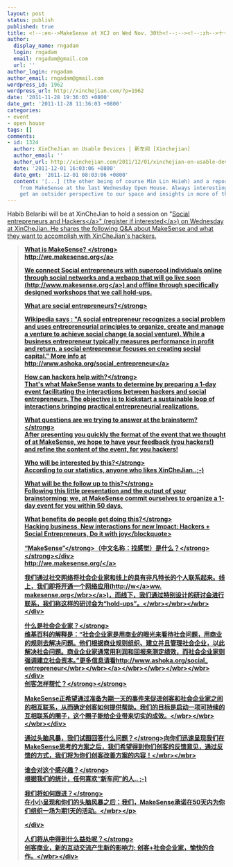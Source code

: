 ```yaml
---
layout: post
status: publish
published: true
title: <!--:en-->MakeSense at XCJ on Wed Nov. 30th<!--:--><!--:zh-->十一月三十日：MakeSense在新车间<!--:-->
author:
  display_name: rngadam
  login: rngadam
  email: rngadam@gmail.com
  url: ''
author_login: rngadam
author_email: rngadam@gmail.com
wordpress_id: 1962
wordpress_url: http://xinchejian.com/?p=1962
date: '2011-11-28 19:36:03 +0800'
date_gmt: '2011-11-28 11:36:03 +0800'
categories:
- event
- open house
tags: []
comments:
- id: 1324
  author: XinCheJian on Usable Devices | 新车间 [Xinchejian]
  author_email: ''
  author_url: http://xinchejian.com/2011/12/01/xinchejian-on-usable-devices/
  date: '2011-12-01 16:03:06 +0800'
  date_gmt: '2011-12-01 08:03:06 +0800'
  content: '[...] (the other being of course Min Lin Hsieh) and a report on the presentation
    from MakeSense at the last Wednesday Open House. Always interesting for us to
    get an outsider perspective to our space and insights in more of the [...]'
---
```

<p><!--:en-->Habib Belaribi will be at XinCheJian to hold a session on "<a href="http:&#47;&#47;xinchejian.com&#47;event&#47;?ee=80">Social entrepreneurs and Hackers<&#47;a>" (<a href="http:&#47;&#47;xinchejian.com&#47;event&#47;?ee=80">register if interested<&#47;a>) on Wednesday at XinCheJian. He shares the following Q&amp;A about MakeSense and what they want to accomplish with XinCheJian's hackers.</p>
<blockquote><p><strong>What is MakeSense? <&#47;strong><br />
<a href="http:&#47;&#47;we.makesense.org&#47;"> http:&#47;&#47;we.makesense.org<&#47;a></p>
<p>We connect Social entrepreneurs with supercool individuals online through social networks and a webapp that will go live soon (<a href="http:&#47;&#47;www.makesense.org">http:&#47;&#47;www.makesense.org<&#47;a>) and offline through specifically designed workshops that we call hold-ups.</p>
<p><strong>What are social entrepreneurs?<&#47;strong></p>
<p>Wikipedia says : "A social entrepreneur recognizes a social problem and uses entrepreneurial principles to organize, create and manage a venture to achieve social change (a social venture). While a business entrepreneur typically measures performance in profit and return, a social entrepreneur focuses on creating social capital." More info at <a href="http:&#47;&#47;www.ashoka.org&#47;social_entrepreneur">http:&#47;&#47;www.ashoka.org&#47;social_entrepreneur<&#47;a></p>
<p><strong>How can hackers help with?<&#47;strong><br />
That's what MakeSense wants to determine by preparing a 1-day event facilitating the interactions between hackers and social entrepreneurs. The objective is to kickstart a sustainable loop of interactions bringing practical entrepreneurial realizations.</p>
<p><strong>What questions are we trying to answer at the brainstorm?<&#47;strong><br />
After presenting you quickly the format of the event that we thought of at MakeSense, we hope to have your feedback (you hackers!) and refine the content of the event, for you hackers!</p>
<p><strong>Who will be interested by this?<&#47;strong><br />
According to our statistics, anyone who likes XinCheJian..;-)</p>
<p><strong>What will be the follow up to this?<&#47;strong><br />
Following this little presentation and the output of your brainstorming: we, at MakeSense commit ourselves to organize a 1-day event for you within 50 days.</p>
<p><strong>What benefits do people get doing this?<&#47;strong><br />
Hacking business, New interactions for new Impact: Hackers + Social Entrepreneurs, Do it with joy<&#47;blockquote><!--:--><!--:zh-->
<div><strong>&ldquo;MakeSense&rdquo;<&#47;strong><strong>（中文名称：找感觉）是什么？<&#47;strong><strong><&#47;strong><&#47;div><br />
<a href="http:&#47;&#47;we.makesense.org&#47;" target="_blank">http:&#47;&#47;we.makesense.org&#47;<&#47;a></p>
<div>我们通过社交网络将社会企业家和线上的具有非凡特长的个人联系起<wbr>来。线上，我们即将开通一个网络应用(<a href="http:&#47;&#47;www.makesense.org&#47;" target="_blank">http:&#47;&#47;w<&#47;a><a href="http:&#47;&#47;ww.makesense.org&#47;" target="_blank">ww.<wbr>makesense.org<&#47;wbr><&#47;a>)，而线下，<wbr>我们通过特别设计的研讨会进行联系，我们称这样的研讨会为&ldquo;ho<wbr>ld-ups&rdquo;。<&#47;wbr><&#47;wbr><&#47;wbr><&#47;div></p>
<div><strong>什么是社会企业家？<&#47;strong><br />
维基百科的解释是：&ldquo;社会企业家是用商业的眼光来看待社会问题，<wbr>用商业的规则去解决问题。他们根据商业规则组织、<wbr>建立并且管理社会企业，以此解决社会问题。<wbr>商业企业家通常用利润和回报来测定绩效，<wbr>而社会企业家则强调建立社会资本。&rdquo;更多信息请看<a href="http:&#47;&#47;www.ashoka.org&#47;social_entrepreneur" target="_blank">http:&#47;&#47;<wbr>www.ashoka.org&#47;social_<wbr>entrepreneur<&#47;wbr><&#47;wbr><&#47;a><&#47;wbr><&#47;wbr><&#47;wbr><&#47;wbr><&#47;div><br />
<strong>创客怎样帮忙？<&#47;strong><strong><&#47;strong></p>
<div>MakeSense正希望通过准备为期一天的事件来促进创客和社会企业家之间的相互联系，从而确定创客如何提供帮助。<wbr>我们的目标是启动一项可持续的互相联系的圈子，这个圈子能给企业带来切实的成效。<&#47;wbr><&#47;wbr><&#47;wbr><&#47;div></p>
<div><strong>通过头脑风暴，我们试图回答什么问题？<&#47;strong>向你们迅速呈现我们在MakeSense思考的方案之后，<wbr>我们希望得到你们创客的反馈意见，通过反馈的方式，<wbr>我们将为你们创客改善方案的内容！<&#47;wbr><&#47;wbr></p>
<p><strong>谁会对这个感兴趣？<&#47;strong><br />
根据我们的统计，任何喜欢&ldquo;新车间&rdquo;的人.. ;-)</p>
<p align="left"><strong>我们将如何跟进？<&#47;strong><br />
在小小呈现和你们的头脑风暴之后：我们，MakeSense承诺<wbr>在50天内为你们组织一场为期1天的活动。<&#47;wbr><&#47;p></p>
<p><&#47;div></p>
<div><strong>人们将从中得到什么益处呢？<&#47;strong><br />
创客商业，新的互动交流产生新的影响力: 创客+社会企业家，<wbr>愉快的合作。<&#47;wbr><&#47;div><!--:--></p>
